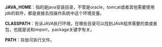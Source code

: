 **JAVA_HOME**：指的是java安装目录，不管是oracle，tomcat或者其他需要使用jdk的软件，都是直接去找操作系统中这个环境变量。

**CLASSPATH**：告诉JAVA执行环境，在哪些目录可以找到JAVA程序需要的类或者包，也就是说和import，package关键字有关。

**PATH**：存放可执行文件。
